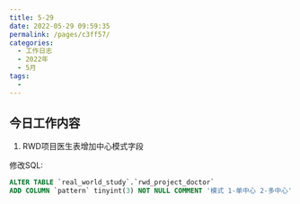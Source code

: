 ```yaml
---
title: 5-29
date: 2022-05-29 09:59:35
permalink: /pages/c3ff57/
categories:
  - 工作日志
  - 2022年
  - 5月
tags:
  - 
---
```

## 今日工作内容

1. RWD项目医生表增加中心模式字段

修改SQL:
```sql
ALTER TABLE `real_world_study`.`rwd_project_doctor` 
ADD COLUMN `pattern` tinyint(3) NOT NULL COMMENT '模式 1-单中心 2-多中心' AFTER `is_center_manager`;
```


